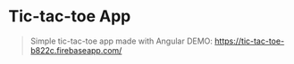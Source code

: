 # Tic-tac-toe App
>Simple tic-tac-toe app made with Angular
>DEMO: https://tic-tac-toe-b822c.firebaseapp.com/
